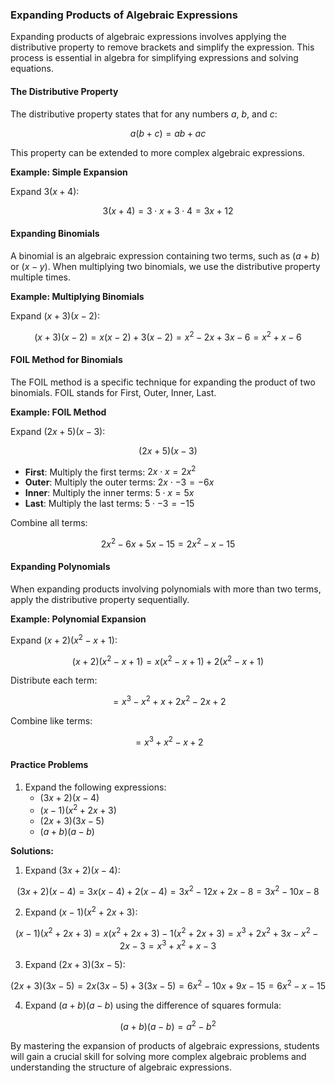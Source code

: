 ### Expanding Products of Algebraic Expressions

Expanding products of algebraic expressions involves applying the distributive property to remove brackets and simplify the expression. This process is essential in algebra for simplifying expressions and solving equations.

#### The Distributive Property

The distributive property states that for any numbers $a$, $b$, and $c$:

$$
a(b + c) = ab + ac
$$


This property can be extended to more complex algebraic expressions.

**Example: Simple Expansion**

Expand $3(x + 4)$:

$$
3(x + 4) = 3 \cdot x + 3 \cdot 4 = 3x + 12
$$


#### Expanding Binomials

A binomial is an algebraic expression containing two terms, such as $(a + b)$ or $(x - y)$. When multiplying two binomials, we use the distributive property multiple times.

**Example: Multiplying Binomials**

Expand $(x + 3)(x - 2)$:

$$
(x + 3)(x - 2) = x(x - 2) + 3(x - 2) = x^2 - 2x + 3x - 6 = x^2 + x - 6
$$


#### FOIL Method for Binomials

The FOIL method is a specific technique for expanding the product of two binomials. FOIL stands for First, Outer, Inner, Last.

**Example: FOIL Method**

Expand $(2x + 5)(x - 3)$:

$$
(2x + 5)(x - 3)
$$

- **First**: Multiply the first terms: $2x \cdot x = 2x^2$
- **Outer**: Multiply the outer terms: $2x \cdot -3 = -6x$
- **Inner**: Multiply the inner terms: $5 \cdot x = 5x$
- **Last**: Multiply the last terms: $5 \cdot -3 = -15$

Combine all terms:

$$
2x^2 - 6x + 5x - 15 = 2x^2 - x - 15
$$


#### Expanding Polynomials

When expanding products involving polynomials with more than two terms, apply the distributive property sequentially.

**Example: Polynomial Expansion**

Expand $(x + 2)(x^2 - x + 1)$:

$$
(x + 2)(x^2 - x + 1) = x(x^2 - x + 1) + 2(x^2 - x + 1)
$$

Distribute each term:

$$
= x^3 - x^2 + x + 2x^2 - 2x + 2
$$

Combine like terms:

$$
= x^3 + x^2 - x + 2
$$


#### Practice Problems

1. Expand the following expressions:
   - $(3x + 2)(x - 4)$
   - $(x - 1)(x^2 + 2x + 3)$
   - $(2x + 3)(3x - 5)$
   - $(a + b)(a - b)$

**Solutions:**

1. Expand $(3x + 2)(x - 4)$:
   
$$
   (3x + 2)(x - 4) = 3x(x - 4) + 2(x - 4) = 3x^2 - 12x + 2x - 8 = 3x^2 - 10x - 8
   $$


2. Expand $(x - 1)(x^2 + 2x + 3)$:
   
$$
   (x - 1)(x^2 + 2x + 3) = x(x^2 + 2x + 3) - 1(x^2 + 2x + 3) = x^3 + 2x^2 + 3x - x^2 - 2x - 3 = x^3 + x^2 + x - 3
   $$


3. Expand $(2x + 3)(3x - 5)$:
   
$$
   (2x + 3)(3x - 5) = 2x(3x - 5) + 3(3x - 5) = 6x^2 - 10x + 9x - 15 = 6x^2 - x - 15
   $$


4. Expand $(a + b)(a - b)$ using the difference of squares formula:
   
$$
   (a + b)(a - b) = a^2 - b^2
   $$


By mastering the expansion of products of algebraic expressions, students will gain a crucial skill for solving more complex algebraic problems and understanding the structure of algebraic expressions.